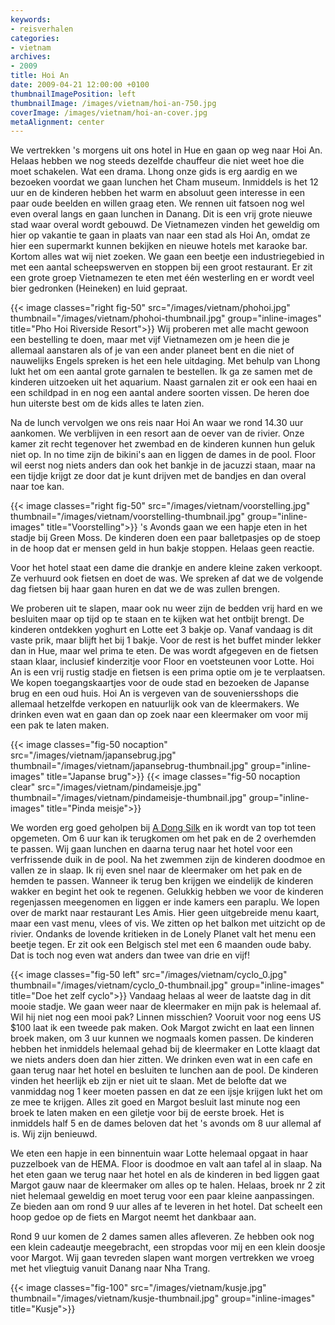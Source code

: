 ```yaml
---
keywords:
- reisverhalen
categories:
- vietnam
archives:
- 2009
title: Hoi An
date: 2009-04-21 12:00:00 +0100
thumbnailImagePosition: left
thumbnailImage: /images/vietnam/hoi-an-750.jpg
coverImage: /images/vietnam/hoi-an-cover.jpg
metaAlignment: center
---
```


We vertrekken 's morgens uit ons hotel in Hue en gaan op weg naar Hoi An.
Helaas hebben we nog steeds dezelfde chauffeur die niet weet hoe die moet
schakelen. Wat een drama. Lhong onze gids is erg aardig en we bezoeken voordat
we gaan lunchen het Cham museum. Inmiddels is het 12 uur en de kinderen hebben
het warm en absoluut geen interesse in een paar oude beelden en willen graag
eten. We rennen uit fatsoen nog wel even overal langs en gaan lunchen in
Danang. Dit is een vrij grote nieuwe stad waar overal wordt gebouwd. De
Vietnamezen vinden het geweldig om hier op vakantie te gaan in plaats van naar
een stad als Hoi An, omdat ze hier een supermarkt kunnen bekijken en nieuwe
hotels met karaoke bar. Kortom alles wat wij niet zoeken. We gaan een beetje
een industriegebied in met een aantal scheepswerven en stoppen bij een groot
restaurant. Er zit een grote groep Vietnamezen te eten met één westerling en er
wordt veel bier gedronken (Heineken) en luid gepraat. 

{{< image classes="right fig-50" src="/images/vietnam/phohoi.jpg" thumbnail="/images/vietnam/phohoi-thumbnail.jpg" group="inline-images" title="Pho Hoi Riverside Resort">}}
Wij proberen met alle macht gewoon een bestelling te doen, maar met vijf
Vietnamezen om je heen die je allemaal aanstaren als of je van een ander
planeet bent en die niet of nauwelijks Engels spreken is het een hele
uitdaging. Met behulp van Lhong lukt het om een aantal grote garnalen te
bestellen. Ik ga ze samen met de kinderen uitzoeken uit het aquarium.  Naast
garnalen zit er ook een haai en een schildpad in en nog een aantal andere
soorten vissen. De heren doe hun uiterste best om de kids alles te laten zien.

Na de lunch vervolgen we ons reis naar Hoi An waar we rond 14.30 uur aankomen.
We verblijven in een resort aan de oever van de rivier. Onze kamer zit recht
tegenover het zwembad en de kinderen kunnen hun geluk niet op. In no time zijn
de bikini's aan en liggen de dames in de pool. Floor wil eerst nog niets anders
dan ook het bankje in de jacuzzi staan, maar na een tijdje krijgt ze door dat
je kunt drijven met de bandjes en dan overal naar toe kan.

{{< image classes="right fig-50" src="/images/vietnam/voorstelling.jpg" thumbnail="/images/vietnam/voorstelling-thumbnail.jpg" group="inline-images" title="Voorstelling">}}
's Avonds gaan we een hapje eten in het stadje bij Green Moss. De kinderen doen
een paar balletpasjes op de stoep in de hoop dat er mensen geld in hun bakje
stoppen. Helaas geen reactie.

Voor het hotel staat een dame die drankje en andere kleine zaken verkoopt. Ze
verhuurd ook fietsen en doet de was. We spreken af dat we de volgende dag
fietsen bij haar gaan huren en dat we de was zullen brengen.

We proberen uit te slapen, maar ook nu weer zijn de bedden vrij hard en we
besluiten maar op tijd op te staan en te kijken wat het ontbijt brengt. De
kinderen ontdekken yoghurt en Lotte eet 3 bakje op. Vanaf vandaag is dit vaste
prik, maar blijft het bij 1 bakje. Voor de rest is het buffet minder lekker dan
in Hue, maar wel prima te eten. De was wordt afgegeven en de fietsen staan
klaar, inclusief kinderzitje voor Floor en voetsteunen voor Lotte. Hoi An is
een vrij rustig stadje en fietsen is een prima optie om je te verplaatsen. We
kopen toegangskaartjes voor de oude stad en bezoeken de Japanse brug en een oud
huis. Hoi An is vergeven van de souveniersshops die allemaal hetzelfde verkopen
en natuurlijk ook van de kleermakers. We drinken even wat en gaan dan op zoek
naar een kleermaker om voor mij een pak te laten maken.

{{< image classes="fig-50 nocaption" src="/images/vietnam/japansebrug.jpg" thumbnail="/images/vietnam/japansebrug-thumbnail.jpg" group="inline-images" title="Japanse brug">}}
{{< image classes="fig-50 nocaption clear" src="/images/vietnam/pindameisje.jpg" thumbnail="/images/vietnam/pindameisje-thumbnail.jpg" group="inline-images" title="Pinda meisje">}}

We worden erg goed geholpen bij <a href="http://www.adongsilk.com">A Dong
Silk</a> en ik wordt van top tot teen opgemeten. Om 6 uur kan ik terugkomen om
het pak en de 2 overhemden te passen.  Wij gaan lunchen en daarna terug naar
het hotel voor een verfrissende duik in de pool.  Na het zwemmen zijn de
kinderen doodmoe en vallen ze in slaap.  Ik rij even snel naar de kleermaker om
het pak en de hemden te passen.  Wanneer ik terug ben krijgen we eindelijk de
kinderen wakker en begint het ook te regenen. Gelukkig hebben we voor de
kinderen regenjassen meegenomen en liggen er inde kamers een paraplu. We lopen
over de markt naar restaurant Les Amis. Hier geen uitgebreide menu kaart, maar
een vast menu, vlees of vis. We zitten op het balkon met uitzicht op de rivier.
Ondanks de lovende kritieken in de Lonely Planet valt het menu een beetje
tegen. Er zit ook een Belgisch stel met een 6 maanden oude baby. Dat is toch
nog even wat anders dan twee van drie en vijf!

{{< image classes="fig-50 left" src="/images/vietnam/cyclo_0.jpg" thumbnail="/images/vietnam/cyclo_0-thumbnail.jpg" group="inline-images" title="Doe het zelf cyclo">}}
Vandaag helaas al weer de laatste dag in dit mooie stadje. We gaan weer naar de
kleermaker en mijn pak is helemaal af.  Wil hij niet nog een mooi pak?  Linnen
misschien?  Vooruit voor nog eens US $100 laat ik een tweede pak maken. Ook
Margot zwicht en laat een linnen broek maken, om 3 uur kunnen we nogmaals komen
passen. De kinderen hebben het inmiddels helemaal gehad bij de kleermaker en
Lotte klaagt dat we niets anders doen dan hier zitten.  We drinken even wat in
een cafe en gaan terug naar het hotel en besluiten te lunchen aan de pool. De
kinderen vinden het heerlijk eb zijn er niet uit te slaan.  Met de belofte dat
we vanmiddag nog 1 keer moeten passen en dat ze een ijsje krijgen lukt het om
ze mee te krijgen. Alles zit goed en Margot besluit last minute nog een broek
te laten maken en een giletje voor bij de eerste broek. Het is inmiddels half 5
en de dames beloven dat het 's avonds om 8 uur allemal af is. Wij zijn
benieuwd.

We eten een hapje in een binnentuin waar Lotte helemaal opgaat in haar
puzzelboek van de HEMA. Floor is doodmoe en valt aan tafel al in slaap. Na het
eten gaan we terug naar het hotel en als de kinderen in bed liggen gaat Margot
gauw naar de kleermaker om alles op te halen. Helaas, broek nr 2 zit niet
helemaal geweldig en moet terug voor een paar kleine aanpassingen. Ze bieden
aan om rond 9 uur alles af te leveren in het hotel. Dat scheelt een hoop gedoe
op de fiets en Margot neemt het dankbaar aan.

Rond 9 uur komen de 2 dames samen alles afleveren. Ze hebben ook nog een klein
cadeautje meegebracht, een stropdas voor mij en een klein doosje voor Margot.
Wij gaan tevreden slapen want morgen vertrekken we vroeg met het vliegtuig
vanuit Danang naar Nha Trang.

{{< image classes="fig-100" src="/images/vietnam/kusje.jpg" thumbnail="/images/vietnam/kusje-thumbnail.jpg" group="inline-images" title="Kusje">}}

